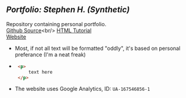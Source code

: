 ## *Portfolio: Stephen H. (Synthetic)*

Repository containing personal portfolio.<br/>
[Github Source](https://pages.github.com/?)<br/>
[HTML Tutorial](https://www.w3schools.com/html)<br/>
[Website](https://syntheticordinance.github.io/)<br/>
- Most, if not all text will be formatted "oddly", it's based on personal preferance (I'm a neat freak)
 * ```html
    <p>
        text here
    </p>
    ```
- The website uses Google Analytics, ID: `UA-167546856-1`
